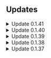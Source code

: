 ## Updates

<details>
<summary>Update 0.1.41</summary>
  
- Teleport system optimized: resolved an issue that caused unnecessary memory allocation, which could lead to exponential growth over time.
- Thanks to **SirSaia** for pointing out the issue.
</details>

<details>
<summary>Update 0.1.40</summary>
  
- More performance and stability improvements.
</details>

<details>
<summary>Update 0.1.39</summary>
  
- Improved performance and stability.
</details>

<details>
<summary>Update 0.1.38</summary>
  
- Fixed an issue where settings were not displaying correctly in the config file.
</details>

<details>
<summary>Update 0.1.37</summary>
- Fixed a compatibility issue with **KindredCommands** due to a command prefix conflict (`.st`). Scarlet Teleports now uses **`.stp`** as its new prefix.
- Added the **restricted** option to the command bypass, allowing teleportation in restricted zones.
</details>
